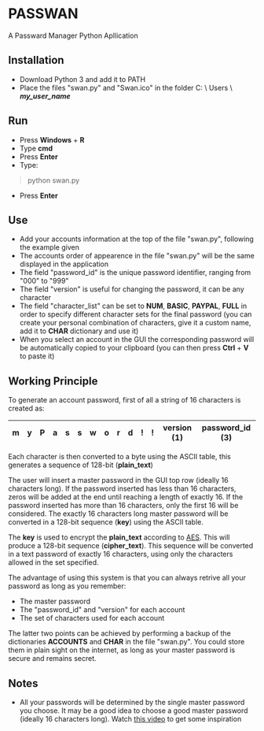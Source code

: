 # PASSWAN
 A Passward Manager Python Apllication

## Installation 
* Download Python 3 and add it to PATH
* Place the files "swan.py" and "Swan.ico" in the folder C: \ Users \ ***my_user_name*** 

## Run
* Press **Windows** + **R**
* Type **cmd**
* Press **Enter**
* Type:
> python swan.py
* Press **Enter**

## Use
* Add your accounts information at the top of the file "swan.py", following the example given  
* The accounts order of appearence in the file "swan.py" will be the same displayed in the application  
* The field "password_id" is the unique password identifier, ranging from "000" to "999"  
* The field "version" is useful for changing the password, it can be any character  
* The field "character_list" can be set to **NUM**, **BASIC**, **PAYPAL**, **FULL** in order to specify different 
character sets for the final password (you can create your personal combination of characters, give it a custom name, 
add it to **CHAR** dictionary and use it)  
* When you select an account in the GUI the corresponding password will be automatically copied to your clipboard
(you can then press **Ctrl** + **V** to paste it)

## Working Principle
To generate an account password, first of all a string of 16 characters is created as:  

| m   | y   | P   | a   | s   | s   | w   | o   | r   | d   | !   | !   | version (1) | password_id (3) |
|-----|-----|-----|-----|-----|-----|-----|-----|-----|-----|-----|-----|-------------|-----------------|

Each character is then converted to a byte using the ASCII table, this generates a sequence of 128-bit (**plain_text**) 

The user will insert a master password in the GUI top row (ideally 16 characters long). If the password inserted has
less than 16 characters, zeros will be added at the end until reaching a length of exactly 16. If the password inserted
has more than 16 characters, only the first 16 will be considered. The exactly 16 characters long master password will be 
converted in a 128-bit sequence (**key**) using the ASCII table.  

The **key** is used to encrypt the **plain_text** according to 
[AES](https://it.wikipedia.org/wiki/Advanced_Encryption_Standard). 
This will produce a 128-bit sequence (**cipher_text**). This sequence will be converted in a text password of exactly
16 characters, using only the characters allowed in the set specified.  

The advantage of using this system is that you can always retrive all your password as long as you remember:
* The master password
* The "password_id" and "version" for each account
* The set of characters used for each account

The latter two points can be achieved by performing a backup of the dictionaries **ACCOUNTS** and **CHAR** 
in the file "swan.py". You could store them in plain sight on the internet, as long as your master password is secure
and remains secret.

## Notes
* All your passwords will be determined by the single master password you choose. It may be a good idea to choose a 
good master password (ideally 16 characters long). Watch [this video](https://www.youtube.com/watch?v=3NjQ9b3pgIg&t=0s)
to get some inspiration
